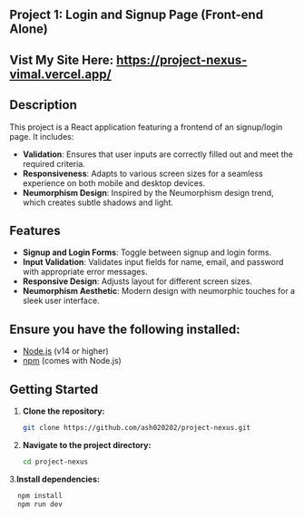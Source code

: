 ## Project 1: Login and Signup Page (Front-end Alone)

## Vist My Site Here: https://project-nexus-vimal.vercel.app/

## Description

This project is a React application featuring a frontend of an signup/login page. It includes:
- **Validation**: Ensures that user inputs are correctly filled out and meet the required criteria.
- **Responsiveness**: Adapts to various screen sizes for a seamless experience on both mobile and desktop devices.
- **Neumorphism Design**: Inspired by the Neumorphism design trend, which creates subtle shadows and light.

## Features

- **Signup and Login Forms**: Toggle between signup and login forms.
- **Input Validation**: Validates input fields for name, email, and password with appropriate error messages.
- **Responsive Design**: Adjusts layout for different screen sizes.
- **Neumorphism Aesthetic**: Modern design with neumorphic touches for a sleek user interface.

## Ensure you have the following installed:
- [Node.js](https://nodejs.org/) (v14 or higher)
- [npm](https://www.npmjs.com/) (comes with Node.js)

## Getting Started

1. **Clone the repository:**
   ```bash
   git clone https://github.com/ash020202/project-nexus.git

2. **Navigate to the project directory:**
   ```bash
   cd project-nexus

  3.**Install dependencies:**
  ```bash
    npm install
    npm run dev
